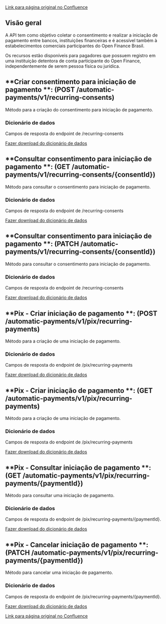 [Link para página original no Confluence](https://openfinancebrasil.atlassian.net/wiki/spaces/OF/pages/234258454)

## **Visão geral**

A API tem como objetivo coletar o consentimento e realizar a iniciação de pagamento entre bancos, instituições financeiras e é acessível também à estabelecimentos comerciais participantes do Open Finance Brasil.

Os recursos estão disponíveis para pagadores que possuem registro em uma instituição detentora de conta participante do Open Finance, independentemente de serem pessoa física ou jurídica.

## **Criar consentimento para iniciação de pagamento **: (POST /automatic-payments/v1/recurring-consents)

Método para a criação do consentimento para iniciação de pagamento.

### Dicionário de dados

Campos de resposta do endpoint de /recurring-consents

[Fazer download do dicionário de dados](https://openbanking-brasil.github.io/openapi/dictionary/automaticPaymentsPostRecurringConsents_v1.csv)

## **Consultar consentimento para iniciação de pagamento **: (GET /automatic-payments/v1/recurring-consents/{consentId})

Método para consultar o consentimento para iniciação de pagamento.

### Dicionário de dados

Campos de resposta do endpoint de /recurring-consents

[Fazer download do dicionário de dados](https://openbanking-brasil.github.io/openapi/dictionary/automaticPaymentsGetRecurringConsentsConsentId_v1.csv)

## **Consultar consentimento para iniciação de pagamento **: (PATCH /automatic-payments/v1/recurring-consents/{consentId})

Método para consultar o consentimento para iniciação de pagamento.

### Dicionário de dados

Campos de resposta do endpoint de /recurring-consents

[Fazer download do dicionário de dados](https://openbanking-brasil.github.io/openapi/dictionary/automaticPaymentsPatchRecurringConsentsConsentId_v1.csv)

## **Pix - Criar iniciação de pagamento **: (POST /automatic-payments/v1/pix/recurring-payments)

Método para a criação de uma iniciação de pagamento.

### Dicionário de dados

Campos de resposta do endpoint de /pix/recurring-payments

[Fazer download do dicionário de dados](https://openbanking-brasil.github.io/openapi/dictionary/automaticPaymentsPostPixRecurringPayments_v1.csv)

## **Pix - Criar iniciação de pagamento **: (GET /automatic-payments/v1/pix/recurring-payments)

Método para a criação de uma iniciação de pagamento.

### Dicionário de dados

Campos de resposta do endpoint de /pix/recurring-payments

[Fazer download do dicionário de dados](https://openbanking-brasil.github.io/openapi/dictionary/automaticPaymentsGetPixRecurringPayments_v1.csv)

## **Pix - Consultar iniciação de pagamento **: (GET /automatic-payments/v1/pix/recurring-payments/{paymentId})

Método para consultar uma iniciação de pagamento.

### **Dicionário de dados**

Campos de resposta do endpoint de /pix/recurring-payments/{paymentId}.

[Fazer download do dicionário de dados](https://openbanking-brasil.github.io/openapi/dictionary/automaticPaymentsGetPixRecurringPaymentsPaymentId_v1.csv)

## **Pix - Cancelar iniciação de pagamento **: (PATCH /automatic-payments/v1/pix/recurring-payments/{paymentId})

Método para cancelar uma iniciação de pagamento.

### **Dicionário de dados**

Campos de resposta do endpoint de /pix/recurring-payments/{paymentId}.

[Fazer download do dicionário de dados](https://openbanking-brasil.github.io/openapi/dictionary/automaticPaymentsPatchPixRecurringPaymentsPaymentId_v1.csv)

[Link para página original no Confluence](https://openfinancebrasil.atlassian.net/wiki/spaces/OF/pages/234258454)